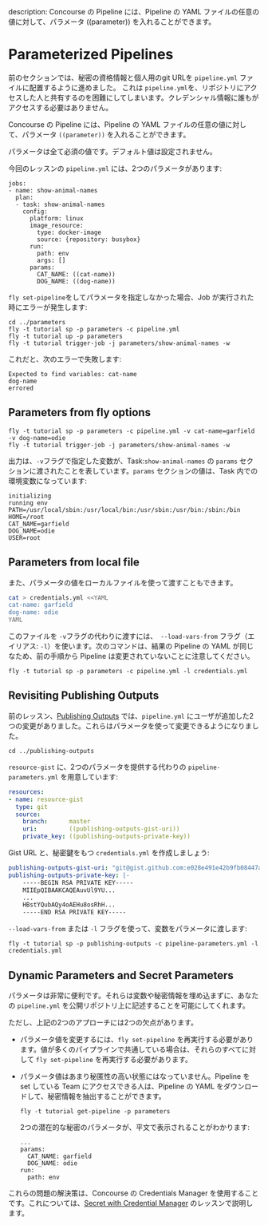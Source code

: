 description: Concourse の Pipeline には、Pipeline の YAML ファイルの任意の値に対して、パラメータ ((parameter)) を入れることができます。

# Parameterized Pipelines

前のセクションでは、秘密の資格情報と個人用のgit URLを `pipeline.yml` ファイルに配置するように進めました。 これは `pipeline.yml`を、リポジトリにアクセスした人と共有するのを困難にしてしまいます。クレデンシャル情報に誰もがアクセスする必要はありません。

Concourse の Pipeline には、Pipeline の YAML ファイルの任意の値に対して、パラメータ `((parameter))` を入れることができます。

パラメータは全て必須の値です。デフォルト値は設定されません。

今回のレッスンの `pipeline.yml` には、2つのパラメータがあります:

```
jobs:
- name: show-animal-names
  plan:
  - task: show-animal-names
    config:
      platform: linux
      image_resource:
        type: docker-image
        source: {repository: busybox}
      run:
        path: env
        args: []
      params:
        CAT_NAME: ((cat-name))
        DOG_NAME: ((dog-name))
```

`fly set-pipeline`をしてパラメータを指定しなかった場合、Job が実行された時にエラーが発生します:

```
cd ../parameters
fly -t tutorial sp -p parameters -c pipeline.yml
fly -t tutorial up -p parameters
fly -t tutorial trigger-job -j parameters/show-animal-names -w
```

これだと、次のエラーで失敗します:

```
Expected to find variables: cat-name
dog-name
errored
```

## Parameters from fly options

```
fly -t tutorial sp -p parameters -c pipeline.yml -v cat-name=garfield -v dog-name=odie
fly -t tutorial trigger-job -j parameters/show-animal-names -w
```

出力は、`-v`フラグで指定した変数が、Task:`show-animal-names` の `params` セクションに渡されたことを表しています。`params` セクションの値は、Task 内での環境変数になっています:

```
initializing
running env
PATH=/usr/local/sbin:/usr/local/bin:/usr/sbin:/usr/bin:/sbin:/bin
HOME=/root
CAT_NAME=garfield
DOG_NAME=odie
USER=root
```

## Parameters from local file

また、パラメータの値をローカルファイルを使って渡すこともできます。

```bash
cat > credentials.yml <<YAML
cat-name: garfield
dog-name: odie
YAML
```

このファイルを `-v`フラグの代わりに渡すには、` --load-vars-from` フラグ（エイリアス: `-l`）を使います。次のコマンドは、結果の Pipeline の YAML が同じなため、前の手順から Pipeline は変更されていないことに注意してください。

```
fly -t tutorial sp -p parameters -c pipeline.yml -l credentials.yml
```

## Revisiting Publishing Outputs

前のレッスン、[Publishing Outputs](/basics/publishing-outputs/) では、`pipeline.yml` にユーザが追加した2つの変更がありました。これらはパラメータを使って変更できるようになりました。

```
cd ../publishing-outputs
```

`resource-gist` に、2つのパラメータを提供する代わりの `pipeline-parameters.yml` を用意しています:

```yaml
resources:
- name: resource-gist
  type: git
  source:
    branch:      master
    uri:         ((publishing-outputs-gist-uri))
    private_key: ((publishing-outputs-private-key))
```

Gist URL と、秘密鍵をもつ `credentials.yml` を作成しましょう:

```yaml
publishing-outputs-gist-uri: "git@gist.github.com:e028e491e42b9fb08447a3bafcf884e5.git"
publishing-outputs-private-key: |-
    -----BEGIN RSA PRIVATE KEY-----
    MIIEpQIBAAKCAQEAuvUl9YU...
    ...
    HBstYQubAQy4oAEHu8osRhH...
    -----END RSA PRIVATE KEY-----
```

`--load-vars-from` または `-l` フラグを使って、変数をパラメータに渡します:

```
fly -t tutorial sp -p publishing-outputs -c pipeline-parameters.yml -l credentials.yml
```

## Dynamic Parameters and Secret Parameters

パラメータは非常に便利です。それらは変数や秘密情報を埋め込まずに、あなたの `pipeline.yml` を公開リポジトリ上に記述することを可能にしてくれます。

ただし、上記の2つのアプローチには2つの欠点があります。

* パラメータ値を変更するには、`fly set-pipeline` を再実行する必要があります。値が多くのパイプラインで共通している場合は、それらのすべてに対して `fly set-pipeline` を再実行する必要があります。
* パラメータ値はあまり秘匿性の高い状態にはなっていません。Pipeline を set している Team にアクセスできる人は、Pipeline の YAML をダウンロードして、秘密情報を抽出することができます。

    ```
    fly -t tutorial get-pipeline -p parameters
    ```

    2つの潜在的な秘密のパラメータが、平文で表示されることがわかります:

    ```
    ...
    params:
      CAT_NAME: garfield
      DOG_NAME: odie
    run:
      path: env
    ```

これらの問題の解決策は、Concourse の Credentials Manager を使用することです。これについては、[Secret with Credential Manager](/basics/secret-parameters/) のレッスンで説明します。
